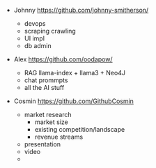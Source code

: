 - Johnny https://github.com/johnny-smitherson/
    - devops
    - scraping crawling
    - UI impl
    - db admin


- Alex https://github.com/oodapow/
    - RAG llama-index + llama3 + Neo4J
    - chat prommpts
    - all the AI stuff


- Cosmin https://github.com/GithubCosmin
    - market research
        - market size
        - existing competition/landscape
        - revenue streams
    - presentation
    - video
    - 